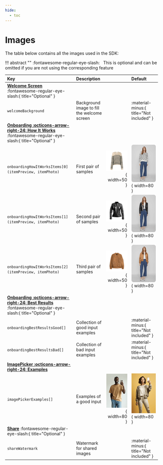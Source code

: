 ```yaml
---
hide:
  - toc
---
```


# Images

The table below contains all the images used in the SDK:

!!! abstract ""
    :fontawesome-regular-eye-slash: &nbsp; This is optional and can be omitted if you are not using the corresponding feature

| Key | Description |    | Default |
| :-- | :---------- | -: | :------ |
| [**Welcome Screen**](#welcome-screen) :fontawesome-regular-eye-slash:{ title="Optional" } | |
| `welcomeBackground` | Background image to fill the welcome screen |  | :material-minus:{ title="Not included" } |
| [**Onboarding :octicons-arrow-right-24: How It Works**](#onboardinghow-it-works) :fontawesome-regular-eye-slash:{ title="Optional" } | |
| `onboardingHowItWorksItems[0]`<br>`(itemPreview, itemPhoto)` | First pair of samples | ![preview](../../media/images/onboardingHowItWorks1S.png){ width=50 } | ![preview](../../media/images/onboardingHowItWorks1L.png){ width=80 } |
| `onboardingHowItWorksItems[1]`<br>`(itemPreview, itemPhoto)` | Second pair of samples | ![preview](../../media/images/onboardingHowItWorks2S.png){ width=50 } | ![preview](../../media/images/onboardingHowItWorks2L.png){ width=80 } | 
| `onboardingHowItWorksItems[2]`<br>`(itemPreview, itemPhoto)` | Third pair of samples | ![preview](../../media/images/onboardingHowItWorks3S.png){ width=50 } | ![preview](../../media/images/onboardingHowItWorks3L.png){ width=80 } |
| [**Onboarding :octicons-arrow-right-24: Best Results**](#onboardingbest-results) :fontawesome-regular-eye-slash:{ title="Optional" } | |
| `onboardingBestResultsGood[]` | Collection of good input examples |  | :material-minus:{ title="Not included" } |
| `onboardingBestResultsBad[]` | Collection of bad input examples |  | :material-minus:{ title="Not included" } |
| [**ImagePicker :octicons-arrow-right-24: Examples**](#imagepickerexamples) | |
| `imagePickerExamples[]` | Examples of a good input | ![preview](../../media/images/imagePickerSample1.png){ width=80 } |![preview](../../media/images/imagePickerSample2.png){ width=80 } |
| [**Share**](#share) :fontawesome-regular-eye-slash:{ title="Optional" } | |
| `shareWatermark` | Watermark for shared images |  | :material-minus:{ title="Not included" } |
